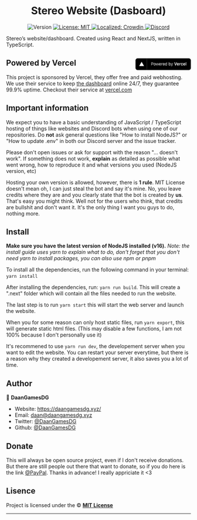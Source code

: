 <h1 align="center">Stereo Website (Dasboard)</h1>
<p align="center">
  <img alt="Version" src="https://img.shields.io/badge/version-2.0.0-blue.svg" />
  <a href="/" target="_blank">
    <img alt="License: MIT" src="https://img.shields.io/badge/License-MIT-yellow.svg" />
  </a>
  <a href="https://translate.stereo-bot.xyz/project/stereo" target="_blank">
    <img alt="Localized: Crowdin" src="https://badges.crowdin.net/stereo/localized.svg" />
  </a>
    <a href="https://stereo-bot.xyz/discord" target="_blank">
    <img alt="Discord" src="https://img.shields.io/badge/-Discord-5865F2?logo=discord&logoColor=fff" />
  </a>
</p>

Stereo’s website/dashboard. Created using React and NextJS, written in TypeScript.

## Powered by Vercel <a href="https://vercel.com/?utm_source=stereo-bot&utm_campaign=oss" target="_blank"><img src="public/vercel.svg" align="right" width="30%"></a>

This project is sponsored by Vercel, they offer free and paid webhosting. We use their service to keep <a href="https://stereo-bot.xyz" target="_blank">the dashboard</a> online 24/7, they guarantee 99.9% uptime. Checkout their service at <a href="https://vercel.com/?utm_source=stereo-bot&utm_campaign=oss" target="_blank">vercel.com</a>

## Important information

We expect you to have a basic understanding of JavaScript / TypeScript hosting of things like websites and Discord bots when using one of our repositories. Do **not** ask general questions like "How to install NodeJS?" or "How to update .env" in both our Discord server and the issue tracker.

Please don't open issues or ask for support with the reason "... doesn't work". If something does not work, **explain** as detailed as possible what went wrong, how to reproduce it and what versions you used (NodeJS version, etc)

Hosting your own version is allowed, however, there is **1 rule**. MIT License doesn't mean oh, I can just steal the bot and say it's mine. No, you leave credits where they are and you clearly state that the bot is created by **us**. That's easy you might think. Well not for the users who think, that credits are bullshit and don't want it. It's the only thing I want you guys to do, nothing more.

## Install

**Make sure you have the latest version of NodeJS installed (v16).**
_Note: the install guide uses yarn to explain what to do, don't forget that you don't need yarn to install packages, you can also use npm or pnpm_

To install all the dependencies, run the following command in your terminal: `yarn install`

After installing the dependencies, run: `yarn run build`. This will create a ".next" folder which will contain all the files needed to run the website.

The last step is to run `yarn start` this will start the web server and launch the website.

When you for some reason can only host static files, run `yarn export`, this will generate static html files. (This may disable a few functions, I am not 100% because I don't personally use it)

It's recommened to use `yarn run dev`, the developement server when you want to edit the website. You can restart your server everytime, but there is a reason why they created a developement server, it also saves you a lot of time.

## Author

👤 **DaanGamesDG**

- Website: https://daangamesdg.xyz/
- Email: <daan@daangamesdg.xyz>
- Twitter: [@DaanGamesDG](https://twitter.com/DaanGamesDG)
- Github: [@DaanGamesDG](https://github.com/DaanGamesDG)

## Donate

This will always be open source project, even if I don't receive donations. But there are still people out there that want to donate, so if you do here is the link [@PayPal](https://paypal.me/daangamesdg). Thanks in advance! I really appriciate it <3

## Lisence

Project is licensed under the © [**MIT License**](/LICENSE)

---

